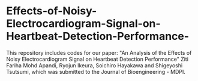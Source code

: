 # Effects-of-Noisy-Electrocardiogram-Signal-on-Heartbeat-Detection-Performance-

This repository includes codes for our paper: "An Analysis of the Effects of Noisy Electrocardiogram Signal on Heartbeat Detection Performance" Ziti Fariha Mohd Apandi, Ryojun Ikeura, Soichiro Hayakawa and Shigeyoshi Tsutsumi, which was submitted to the Journal of Bioengineering - MDPI.

